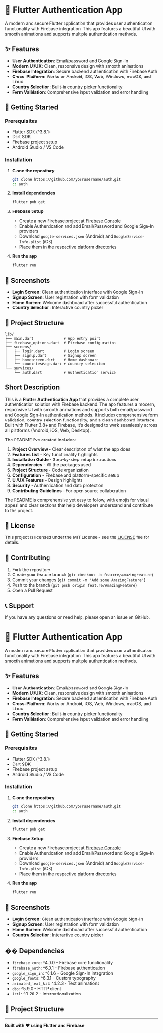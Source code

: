 # 🔐 Flutter Authentication App

A modern and secure Flutter application that provides user authentication functionality with Firebase integration. This app features a beautiful UI with smooth animations and supports multiple authentication methods.

## ✨ Features

- **User Authentication**: Email/password and Google Sign-In
- **Modern UI/UX**: Clean, responsive design with smooth animations
- **Firebase Integration**: Secure backend authentication with Firebase Auth
- **Cross-Platform**: Works on Android, iOS, Web, Windows, macOS, and Linux
- **Country Selection**: Built-in country picker functionality
- **Form Validation**: Comprehensive input validation and error handling

## 🚀 Getting Started

### Prerequisites

- Flutter SDK (^3.8.1)
- Dart SDK
- Firebase project setup
- Android Studio / VS Code

### Installation

1. **Clone the repository**
   ```bash
   git clone https://github.com/yourusername/auth.git
   cd auth
   ```

2. **Install dependencies**
   ```bash
   flutter pub get
   ```

3. **Firebase Setup**
   - Create a new Firebase project at [Firebase Console](https://console.firebase.google.com/)
   - Enable Authentication and add Email/Password and Google Sign-In providers
   - Download `google-services.json` (Android) and `GoogleService-Info.plist` (iOS)
   - Place them in the respective platform directories

4. **Run the app**
   ```bash
   flutter run
   ```

## 📱 Screenshots

- **Login Screen**: Clean authentication interface with Google Sign-In
- **Signup Screen**: User registration with form validation
- **Home Screen**: Welcome dashboard after successful authentication
- **Country Selection**: Interactive country picker

## 📁 Project Structure

```
lib/
├── main.dart              # App entry point
├── firebase_options.dart  # Firebase configuration
├── screens/
│   ├── login.dart         # Login screen
│   ├── signup.dart        # Signup screen
│   ├── homescreen.dart    # Home dashboard
│   └── countriesPage.dart # Country selection
└── services/
    └── auth.dart          # Authentication service
```

## Short Description

This is a **Flutter Authentication App** that provides a complete user authentication solution with Firebase backend. The app features a modern, responsive UI with smooth animations and supports both email/password and Google Sign-In authentication methods. It includes comprehensive form validation, country selection functionality, and a clean dashboard interface. Built with Flutter 3.8+ and Firebase, it's designed to work seamlessly across all platforms (Android, iOS, Web, Desktop).

The README I've created includes:

1. **Project Overview** - Clear description of what the app does
2. **Features List** - Key functionality highlights
3. **Installation Guide** - Step-by-step setup instructions
4. **Dependencies** - All the packages used
5. **Project Structure** - Code organization
6. **Configuration** - Firebase and platform-specific setup
7. **UI/UX Features** - Design highlights
8. **Security** - Authentication and data protection
9. **Contributing Guidelines** - For open source collaboration

The README is comprehensive yet easy to follow, with emojis for visual appeal and clear sections that help developers understand and contribute to the project.

## 📄 License

This project is licensed under the MIT License - see the [LICENSE](LICENSE) file for details.

## 🤝 Contributing

1. Fork the repository
2. Create your feature branch (`git checkout -b feature/AmazingFeature`)
3. Commit your changes (`git commit -m 'Add some AmazingFeature'`)
4. Push to the branch (`git push origin feature/AmazingFeature`)
5. Open a Pull Request

## 📞 Support

If you have any questions or need help, please open an issue on GitHub.
# 🔐 Flutter Authentication App

A modern and secure Flutter application that provides user authentication functionality with Firebase integration. This app features a beautiful UI with smooth animations and supports multiple authentication methods.

## ✨ Features

- **User Authentication**: Email/password and Google Sign-In
- **Modern UI/UX**: Clean, responsive design with smooth animations
- **Firebase Integration**: Secure backend authentication with Firebase Auth
- **Cross-Platform**: Works on Android, iOS, Web, Windows, macOS, and Linux
- **Country Selection**: Built-in country picker functionality
- **Form Validation**: Comprehensive input validation and error handling

## 🚀 Getting Started

### Prerequisites

- Flutter SDK (^3.8.1)
- Dart SDK
- Firebase project setup
- Android Studio / VS Code

### Installation

1. **Clone the repository**
   ```bash
   git clone https://github.com/yourusername/auth.git
   cd auth
   ```

2. **Install dependencies**
   ```bash
   flutter pub get
   ```

3. **Firebase Setup**
   - Create a new Firebase project at [Firebase Console](https://console.firebase.google.com/)
   - Enable Authentication and add Email/Password and Google Sign-In providers
   - Download `google-services.json` (Android) and `GoogleService-Info.plist` (iOS)
   - Place them in the respective platform directories

4. **Run the app**
   ```bash
   flutter run
   ```

## 📱 Screenshots

- **Login Screen**: Clean authentication interface with Google Sign-In
- **Signup Screen**: User registration with form validation
- **Home Screen**: Welcome dashboard after successful authentication
- **Country Selection**: Interactive country picker

## ��️ Dependencies

- `firebase_core`: ^4.0.0 - Firebase core functionality
- `firebase_auth`: ^6.0.1 - Firebase authentication
- `google_sign_in`: ^6.1.6 - Google Sign-In integration
- `google_fonts`: ^6.3.1 - Custom typography
- `animated_text_kit`: ^4.2.3 - Text animations
- `dio`: ^5.9.0 - HTTP client
- `intl`: ^0.20.2 - Internationalization

## 📁 Project Structure


---

**Built with ❤️ using Flutter and Firebase**